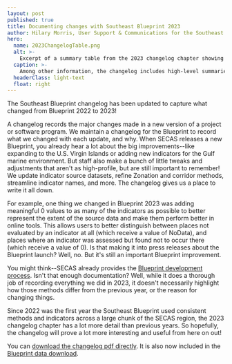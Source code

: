 ```yaml
---
layout: post
published: true
title: Documenting changes with Southeast Blueprint 2023
author: Hilary Morris, User Support & Communications for the Southeast Blueprint
hero:
  name: 2023ChangelogTable.png
  alt: >-
    Excerpt of a summary table from the 2023 changelog chapter showing which indicators have changed in Blueprint 2023.
  caption: >-
    Among other information, the changelog includes high-level summaries and detailed descriptions of the changes made to the indicators used in each new version of the Blueprint.
  headerClass: light-text
  float: right
---
```

The Southeast Blueprint changelog has been updated to capture what changed from Blueprint 2022 to 2023!

A changelog records the major changes made in a new version of a project or software program. We maintain a changelog for the Blueprint to record what we changed with each update, and why. When SECAS releases a new Blueprint, you already hear a lot about the big improvements--like expanding to the U.S. Virgin Islands or adding new indicators for the Gulf marine environment. But staff also make a bunch of little tweaks and adjustments that aren't as high-profile, but are still important to remember! We update indicator source datasets, refine Zonation and corridor methods, streamline indicator names, and more. The changelog gives us a place to write it all down.<!--more-->

For example, one thing we changed in Blueprint 2023 was adding meaningful 0 values to as many of the indicators as possible to better represent the extent of the source data and make them perform better in online tools. This allows users to better distinguish between places not evaluated by an indicator at all (which receive a value of NoData), and places where an indicator was assessed but found not to occur there (which receive a value of 0). Is that making it into press releases about the Blueprint launch? Well, no. But it's still an important Blueprint improvement.

You might think--SECAS already provides the [Blueprint development process](https://www.sciencebase.gov/catalog/file/get/64f8da38d34ed30c20546a6a?name=Southeast_Blueprint_2023_Development_Process.pdf). Isn't that enough documentation? Well, while it does a thorough job of recording everything we did in 2023, it doesn't necessarily highlight how those methods differ from the previous year, or the reason for changing things.

Since 2022 was the first year the Southeast Blueprint used consistent methods and indicators across a large chunk of the SECAS region, the 2023 changelog chapter has a lot more detail than previous years. So hopefully, the changelog will prove a lot more interesting and useful from here on out!

You can [download the changelog pdf directly](https://www.sciencebase.gov/catalog/file/get/5dc440b3e4b0695797584b9f?name=SE_Blueprint_Changelog.pdf). It is also now included in the [Blueprint data download](https://secassoutheast.org/blueprint-data-download).
